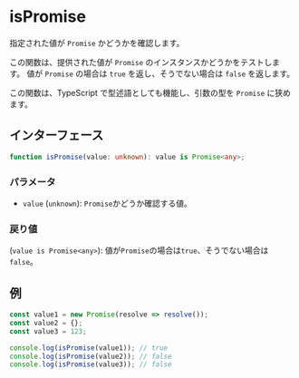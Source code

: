 # isPromise

指定された値が `Promise` かどうかを確認します。

この関数は、提供された値が `Promise` のインスタンスかどうかをテストします。
値が `Promise` の場合は `true` を返し、そうでない場合は `false` を返します。

この関数は、TypeScript で型述語としても機能し、引数の型を `Promise` に狭めます。

## インターフェース

```typescript
function isPromise(value: unknown): value is Promise<any>;
```

### パラメータ

- `value` (`unknown`): `Promise`かどうか確認する値。

### 戻り値

(`value is Promise<any>`): 値が`Promise`の場合は`true`、そうでない場合は`false`。

## 例

```typescript
const value1 = new Promise(resolve => resolve());
const value2 = {};
const value3 = 123;

console.log(isPromise(value1)); // true
console.log(isPromise(value2)); // false
console.log(isPromise(value3)); // false
```

